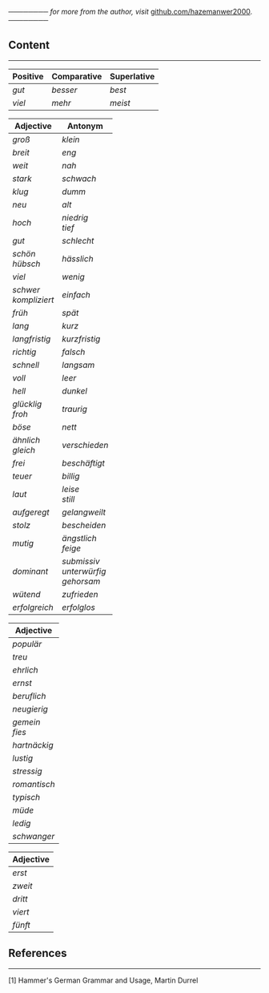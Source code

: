 ──────── *for more from the author, visit* [github.com/hazemanwer2000](https://github.com/hazemanwer2000). ────────
## Content
---

| Positive | Comparative | Superlative |
| -------- | ----------- | ----------- |
| *gut*    | *besser*    | *best*      |
| *viel*   | *mehr*      | *meist*     |

| Adjective                 | Antonym                                    |
| ------------------------- | ------------------------------------------ |
| *groß*                    | *klein*                                    |
| *breit*                   | *eng*                                      |
| *weit*                    | *nah*                                      |
| *stark*                   | *schwach*                                  |
| *klug*                    | *dumm*                                     |
| *neu*                     | *alt*                                      |
| *hoch*                    | *niedrig*<br>*tief*                        |
| *gut*                     | *schlecht*                                 |
| *schön*<br>*hübsch*       | *hässlich*                                 |
| *viel*                    | *wenig*                                    |
| *schwer*<br>*kompliziert* | *einfach*                                  |
| *früh*                    | *spät*<br>                                 |
| *lang*                    | *kurz*                                     |
| *langfristig*             | *kurzfristig*                              |
| *richtig*                 | *falsch*                                   |
| *schnell*                 | *langsam*                                  |
| *voll*                    | *leer*                                     |
| *hell*                    | *dunkel*                                   |
| *glücklig*<br>*froh*      | *traurig*                                  |
| *böse*                    | *nett*                                     |
| *ähnlich*<br>*gleich*     | *verschieden*                              |
| *frei*                    | *beschäftigt*                              |
| *teuer*                   | *billig*                                   |
| *laut*                    | *leise*<br>*still*                         |
| *aufgeregt*               | *gelangweilt*                              |
| *stolz*                   | *bescheiden*                               |
| *mutig*                   | *ängstlich*<br>*feige*                     |
| *dominant*                | *submissiv*<br>*unterwürfig*<br>*gehorsam* |
| *wütend*                  | *zufrieden*                                |
| *erfolgreich*             | *erfolglos*                                |

| Adjective          |
| ------------------ |
| *populär*          |
| *treu*             |
| *ehrlich*          |
| *ernst*            |
| *beruflich*        |
| *neugierig*        |
| *gemein*<br>*fies* |
| *hartnäckig*       |
| *lustig*           |
| *stressig*         |
| *romantisch*       |
| *typisch*          |
| *müde*             |
| *ledig*            |
| *schwanger*        |

| Adjective |
| --------- |
| *erst*    |
| *zweit*   |
| *dritt*   |
| *viert*   |
| *fünft*   |

## References
---
[1] Hammer's German Grammar and Usage, Martin Durrel